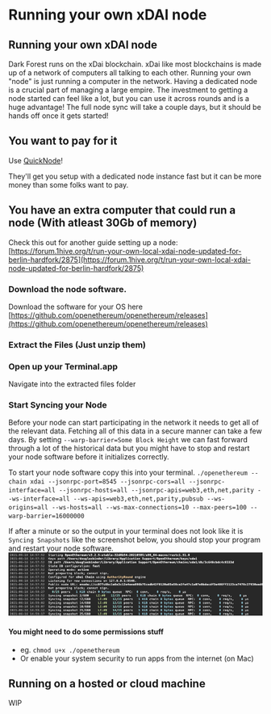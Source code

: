 # Running your own xDAI node

## Running your own xDAI node

Dark Forest runs on the xDai blockchain. xDai like most blockchains is made up of a network of computers all talking to each other. Running your own "node" is just running a computer in the network. Having a dedicated node is a crucial part of managing a large empire. The investment to getting a node started can feel like a lot, but you can use it across rounds and is a huge advantage! The full node sync will take a couple days, but it should be hands off once it gets started!

## You want to pay for it

Use [QuickNode](https://www.quicknode.com/)! 

They'll get you setup with a dedicated node instance fast but it can be more money than some folks want to pay.

## You have an extra computer that could run a node \(With atleast 30Gb of memory\)

Check this out for another guide setting up a node: [https://forum.1hive.org/t/run-your-own-local-xdai-node-updated-for-berlin-hardfork/2875](https://forum.1hive.org/t/run-your-own-local-xdai-node-updated-for-berlin-hardfork/2875)

### Download the node software.

Download the software for your OS here [https://github.com/openethereum/openethereum/releases](https://github.com/openethereum/openethereum/releases)

### Extract the Files \(Just unzip them\)

### Open up your Terminal.app

Navigate into the extracted files folder

### Start Syncing your Node

Before your node can start participating in the network it needs to get all of the relevant data. Fetching all of this data in a secure manner can take a few days. By setting `--warp-barrier=Some Block Height` we can fast forward through a lot of the historical data but you might have to stop and restart your node software before it initializes correctly.

To start your node software copy this into your terminal. `./openethereum --chain xdai --jsonrpc-port=8545 --jsonrpc-cors=all --jsonrpc-interface=all --jsonrpc-hosts=all --jsonrpc-apis=web3,eth,net,parity --ws-interface=all --ws-apis=web3,eth,net,parity,pubsub --ws-origins=all --ws-hosts=all --ws-max-connections=10 --max-peers=100 --warp-barrier=16000000`

If after a minute or so the output in your terminal does not look like it is `Syncing Snapshots` like the screenshot below, you should stop your program and restart your node software.  
![](../.gitbook/assets/warp-logs.png)

#### You might need to do some permissions stuff

* eg. `chmod u+x ./openethereum`
* Or enable your system security to run apps from the internet \(on Mac\)

## Running on a hosted or cloud machine

WIP

